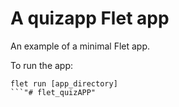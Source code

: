 # A quizapp Flet app

An example of a minimal Flet app.

To run the app:

```
flet run [app_directory]
```"# flet_quizAPP" 
